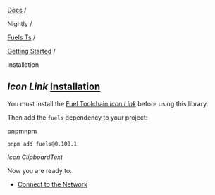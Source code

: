 [Docs](https://docs.fuel.network/) /

Nightly  /

[Fuels Ts](https://docs.fuel.network/docs/nightly/fuels-ts/) /

[Getting Started](https://docs.fuel.network/docs/nightly/fuels-ts/getting-started/) /

Installation

## _Icon Link_ [Installation](https://docs.fuel.network/docs/nightly/fuels-ts/getting-started/installation/\#installation)

You must install the [Fuel Toolchain _Icon Link_](https://docs.fuel.network/guides/installation/) before using this library.

Then add the `fuels` dependency to your project:

pnpmnpm

```fuel_Box fuel_Box-idXKMmm-css
pnpm add fuels@0.100.1
```

_Icon ClipboardText_

Now you are ready to:

- [Connect to the Network](https://docs.fuel.network/docs/nightly/fuels-ts/getting-started/connecting-to-the-network/)